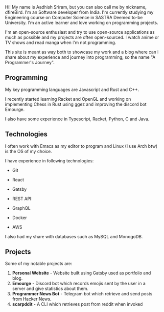 Hi! My name is Aadhish Sriram, but you can also call me by nickname, dfireBird.
I'm an Software developer from India. I'm currently studying my Engineering 
course on Computer Science in SASTRA Deemed to-be University. I'm an active 
learner and love working on programming projects.

I'm an open-source enthusiast and try to use open-source applications as much as
possible and my projects are often open-sourced. I watch anime or TV shows and
read manga when I'm not programming.

This site is meant as way both to showcase my work and a blog where can I share
about my experience and journey into programming, so the name "A Programmer's
Journey".

## Programming

My key programming languages are Javascript and Rust and C++.

I recently started learning Racket and OpenGL and working on implementing Chess
in Rust using ggez and improving the discord bot Emourge.

I also have some experience in Typescript, Racket, Python, C and Java.

## Technologies

I often work with Emacs as my editor to program and Linux (I use Arch btw) is 
the OS of my choice.

I have experience in following technologies:

* Git

* React

* Gatsby

* REST API

* GraphQL

* Docker

* AWS

I also had my share with databases such as MySQL and MonogoDB.

## Projects

Some of my notable projects are:

1. **Personal Website** - Website built using Gatsby used as portfolio and blog.
2. **Emourge** - Discord bot which records emojis sent by the user in a server
and give statistics about them.
2. **Programmer News Bot** - Telegram bot which retrieve and send posts from
Hacker News.
3. **scarpddit** - A CLI which retrieves post from reddit when invoked





